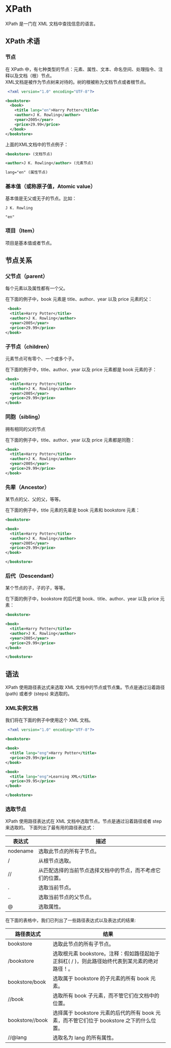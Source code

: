 # XPath
XPath 是一门在 XML 文档中查找信息的语言。  
  
## XPath 术语
### 节点
在 XPath 中，有七种类型的节点：元素、属性、文本、命名空间、处理指令、注释以及文档（根）节点。  
XML文档是被作为节点树来对待的。树的根被称为文档节点或者根节点。  
  
```xml
 <?xml version="1.0" encoding="UTF-8"?>

<bookstore>
  <book>
    <title lang="en">Harry Potter</title>
    <author>J K. Rowling</author>
    <year>2005</year>
    <price>29.99</price>
  </book>
</bookstore> 
```
上面的XML文档中的节点例子：
```xml
<bookstore> (文档节点)

<author>J K. Rowling</author> (元素节点)

lang="en" (属性节点) 
```
  
### 基本值（或称原子值，Atomic value）
基本值是无父或无子的节点。比如：
  
```
J K. Rowling

"en" 
```
  
### 项目（Item）
项目是基本值或者节点。  
  
## 节点关系
### 父节点（parent）
每个元素以及属性都有一个父。  
  
在下面的例子中，book 元素是 title、author、year 以及 price 元素的父：
```xml
 <book>
  <title>Harry Potter</title>
  <author>J K. Rowling</author>
  <year>2005</year>
  <price>29.99</price>
</book> 
```
  
### 子节点（children）
元素节点可有零个、一个或多个子。  
  
在下面的例子中，title、author、year 以及 price 元素都是 book 元素的子：
```xml
<book>
  <title>Harry Potter</title>
  <author>J K. Rowling</author>
  <year>2005</year>
  <price>29.99</price>
</book> 
```
  
### 同胞（sibling）
拥有相同的父的节点  
  
在下面的例子中，title、author、year 以及 price 元素都是同胞：
```xml
<book>
  <title>Harry Potter</title>
  <author>J K. Rowling</author>
  <year>2005</year>
  <price>29.99</price>
</book> 
```
  
### 先辈（Ancestor） 
某节点的父、父的父，等等。  
  
在下面的例子中，title 元素的先辈是 book 元素和 bookstore 元素：
```xml
<bookstore>

<book>
  <title>Harry Potter</title>
  <author>J K. Rowling</author>
  <year>2005</year>
  <price>29.99</price>
</book>

</bookstore> 
```
  
### 后代（Descendant） 
某个节点的子，子的子，等等。  
  
在下面的例子中，bookstore 的后代是 book、title、author、year 以及 price 元素：
```xml
<bookstore>

<book>
  <title>Harry Potter</title>
  <author>J K. Rowling</author>
  <year>2005</year>
  <price>29.99</price>
</book>

</bookstore> 
```
  
## 语法
XPath 使用路径表达式来选取 XML 文档中的节点或节点集。节点是通过沿着路径 (path) 或者步 (steps) 来选取的。
### XML实例文档
我们将在下面的例子中使用这个 XML 文档。  
```XML
 <?xml version="1.0" encoding="UTF-8"?>

<bookstore>

<book>
  <title lang="eng">Harry Potter</title>
  <price>29.99</price>
</book>

<book>
  <title lang="eng">Learning XML</title>
  <price>39.95</price>
</book>

</bookstore>
```
  
### 选取节点
XPath 使用路径表达式在 XML 文档中选取节点。节点是通过沿着路径或者 step 来选取的。 下面列出了最有用的路径表达式：  

| 表达式 | 描述 |  
| ----- | ----- |  
| nodename | 选取此节点的所有子节点。 |  
| / | 从根节点选取。 |  
| // | 从匹配选择的当前节点选择文档中的节点，而不考虑它们的位置。 |  
| . | 选取当前节点。 |  
| .. | 选取当前节点的父节点。 |  
| @ |  	选取属性。 |  
  
在下面的表格中，我们已列出了一些路径表达式以及表达式的结果:  
  
| 路径表达式 | 结果 |  
| ----- | ----- |  
| bookstore | 选取此节点的所有子节点。 |  
| /bookstore | 选取根元素 bookstore。注释：假如路径起始于正斜杠( / )，则此路径始终代表到某元素的绝对路径！。 |  
| bookstore/book | 选取属于 bookstore 的子元素的所有 book 元素。 |  
| //book | 选取所有 book 子元素，而不管它们在文档中的位置。 |  
| bookstore//book | 选择属于 bookstore 元素的后代的所有 book 元素，而不管它们位于 bookstore 之下的什么位置。 |  
| //@lang |  	选取名为 lang 的所有属性。 |  
